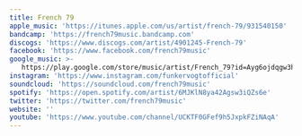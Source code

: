 ```yaml
---
title: French 79
apple_music: 'https://itunes.apple.com/us/artist/french-79/931540150'
bandcamp: 'https://french79music.bandcamp.com'
discogs: 'https://www.discogs.com/artist/4901245-French-79'
facebook: 'https://www.facebook.com/french79music'
google_music: >-
   https://play.google.com/store/music/artist/French_79?id=Ayg6ojdqgw3hu7ix5jkb2lfpeqm
instagram: 'https://www.instagram.com/funkervogtofficial'
soundcloud: 'https://soundcloud.com/french79music'
spotify: 'https://open.spotify.com/artist/6MJKlN8ya42Agsw3iQZs6e'
twitter: 'https://twitter.com/french79music'
website: ''
youtube: 'https://www.youtube.com/channel/UCKTF0GFef9h5JxpkFZiNAqA'
---
```

